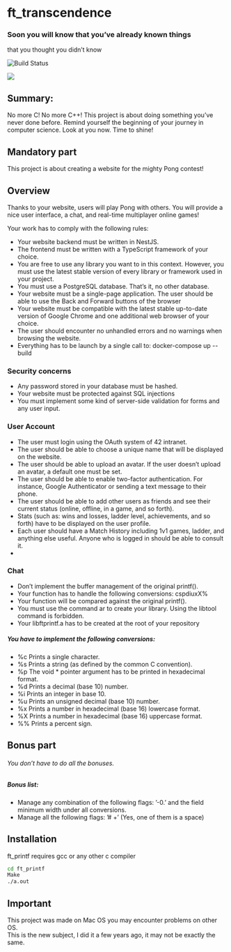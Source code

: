 # ft_transcendence
### Soon you will know that you’ve already known things
that you thought you didn’t know


![Build Status](https://img.shields.io/badge/build-passing-success?style=flat&logo=appveyor)

![](https://img.shields.io/badge/note-100%2F100-success?style=flat&logo=appveyor)

## Summary:
No more C! No more C++!
This project is about doing something you’ve never done before.
Remind yourself the beginning of your journey in computer science.
Look at you now. Time to shine!

## Mandatory part
This project is about creating a website for the mighty Pong contest!

## Overview
Thanks to your website, users will play Pong with others. You will provide a nice user
interface, a chat, and real-time multiplayer online games!

Your work has to comply with the following rules:

- Your website backend must be written in NestJS.
- The frontend must be written with a TypeScript framework of your choice.
- You are free to use any library you want to in this context. However, you must use
the latest stable version of every library or framework used in your project.
- You must use a PostgreSQL database. That’s it, no other database.
- Your website must be a single-page application. The user should be able to use the
Back and Forward buttons of the browser
- Your website must be compatible with the latest stable up-to-date version of
Google Chrome and one additional web browser of your choice.
- The user should encounter no unhandled errors and no warnings when browsing the
website.
- Everything has to be launch by a single call to: docker-compose up --build

### Security concerns
- Any password stored in your database must be hashed.
- Your website must be protected against SQL injections
-  You must implement some kind of server-side validation for forms and any user
input.
### User Account
- The user must login using the OAuth system of 42 intranet.
- The user should be able to choose a unique name that will be displayed on the
website.
- The user should be able to upload an avatar. If the user doesn’t upload an avatar,
a default one must be set.
- The user should be able to enable two-factor authentication. For instance,
Google Authenticator or sending a text message to their phone.
- The user should be able to add other users as friends and see their current status
(online, offline, in a game, and so forth).
- Stats (such as: wins and losses, ladder level, achievements, and so forth) have to
be displayed on the user profile.
- Each user should have a Match History including 1v1 games, ladder, and anything else useful. Anyone who is logged in should be able to consult it.
- 
### Chat
- Don’t implement the buffer management of the original printf().
- Your function has to handle the following conversions: cspdiuxX%
- Your function will be compared against the original printf().
- You must use the command ar to create your library.
Using the libtool command is forbidden.
- Your libftprintf.a has to be created at the root of your repository

##### You have to implement the following conversions:
- %c Prints a single character.
- %s Prints a string (as defined by the common C convention).
- %p The void * pointer argument has to be printed in hexadecimal format.
- %d Prints a decimal (base 10) number.
- %i Prints an integer in base 10.
- %u Prints an unsigned decimal (base 10) number.
- %x Prints a number in hexadecimal (base 16) lowercase format.
- %X Prints a number in hexadecimal (base 16) uppercase format.
- %% Prints a percent sign.

## Bonus part
###### You don’t have to do all the bonuses.
##### Bonus list:
- Manage any combination of the following flags: ’-0.’ and the field minimum width
under all conversions.
- Manage all the following flags: ’# +’ (Yes, one of them is a space)

## Installation

ft_printf requires gcc or any other c compiler

```sh
cd ft_printf
Make
./a.out
```
## Important 
This project was made on Mac OS you may encounter problems on other OS.\
This is the new subject, I did it a few years ago, it may not be exactly the same.

